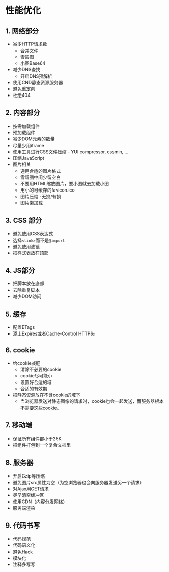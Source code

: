 # 性能优化



## 1. 网络部分

- 减少HTTP请求数
  - 合并文件
  - 雪碧图
  - 小图Base64
- 减少DNS查找
  - 开启DNS预解析
- 使用CND静态资源服务器
- 避免重定向
- 杜绝404

## 2. 内容部分

- 按需加载组件
- 预加载组件
- 减少DOM元素的数量
- 尽量少用iframe
- 使用工具进行CSS文件压缩 - YUI compressor, cssmin, ...
- 压缩JavaScript
- 图片相关
  - 选用合适的图片格式
  - 雪碧图中间少留空白
  - 不要用HTML缩放图片，要小图就去加载小图
  - 用小的可缓存的favicon.ico
  - 图片压缩 -无损/有损
  - 图片懒加载

## 3. CSS 部分

- 避免使用CSS表达式
- 选择`<link>`而不是`@import`
- 避免使用滤镜
- 把样式表放在顶部

## 4. JS部分

- 把脚本放在底部
- 去除重复脚本
- 减少DOM访问

## 5. 缓存

- 配置ETags
- 添上Expires或者Cache-Control HTTP头

## 6. cookie

- 给cookie减肥
  - 清除不必要的cookie
  - cookie尽可能小
  - 设置好合适的域
  - 合适的有效期
- 把静态资源放在不含cookie的域下
  - 当浏览器发送对静态图像的请求时，cookie也会一起发送，而服务器根本不需要这些cookie。

## 7. 移动端

- 保证所有组件都小于25K
- 把组件打包到一个复合文档里

## 8. 服务器

- 开启Gzip等压缩
- 避免图片src属性为空（为空浏览器也会向服务器发送另一个请求）
- 对Ajax用GET请求
- 尽早清空缓冲区
- 使用CDN（内容分发网络）
- 服务端渲染

## 9. 代码书写

- 代码规范
- 代码语义化
- 避免Hack
- 模块化
- 注释多写写
